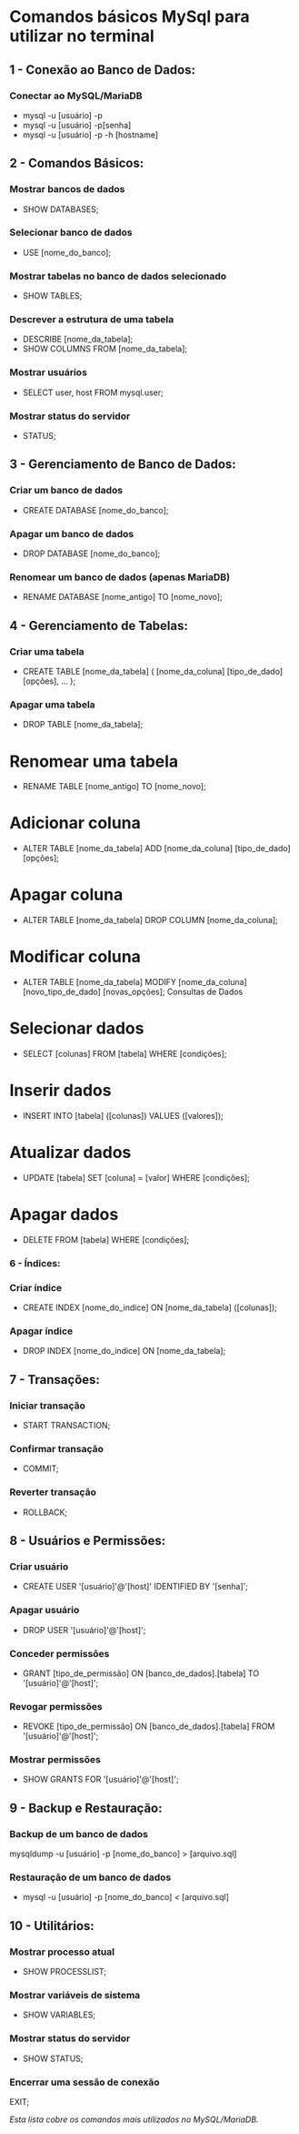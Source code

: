 # Comandos básicos MySql para utilizar no terminal

## 1 - Conexão ao Banco de Dados:

### Conectar ao MySQL/MariaDB
- mysql -u [usuário] -p
- mysql -u [usuário] -p[senha]
- mysql -u [usuário] -p -h [hostname]


## 2 - Comandos Básicos:

### Mostrar bancos de dados
- SHOW DATABASES;

### Selecionar banco de dados
- USE [nome_do_banco];

### Mostrar tabelas no banco de dados selecionado
- SHOW TABLES;

### Descrever a estrutura de uma tabela
- DESCRIBE [nome_da_tabela];
- SHOW COLUMNS FROM [nome_da_tabela];

### Mostrar usuários
 - SELECT user, host FROM mysql.user;

### Mostrar status do servidor
- STATUS;

## 3 - Gerenciamento de Banco de Dados:

### Criar um banco de dados
- CREATE DATABASE [nome_do_banco];

### Apagar um banco de dados
- DROP DATABASE [nome_do_banco];

### Renomear um banco de dados (apenas MariaDB)
- RENAME DATABASE [nome_antigo] TO [nome_novo];

## 4 - Gerenciamento de Tabelas:

### Criar uma tabela
- CREATE TABLE [nome_da_tabela] (
    [nome_da_coluna] [tipo_de_dado] [opções],
    ...
);

### Apagar uma tabela
- DROP TABLE [nome_da_tabela];

# Renomear uma tabela
- RENAME TABLE [nome_antigo] TO [nome_novo];

# Adicionar coluna
- ALTER TABLE [nome_da_tabela] ADD [nome_da_coluna] [tipo_de_dado] [opções];

# Apagar coluna
- ALTER TABLE [nome_da_tabela] DROP COLUMN [nome_da_coluna];

# Modificar coluna
- ALTER TABLE [nome_da_tabela] MODIFY [nome_da_coluna] [novo_tipo_de_dado] [novas_opções];
Consultas de Dados

# Selecionar dados
- SELECT [colunas] FROM [tabela] WHERE [condições];

# Inserir dados
- INSERT INTO [tabela] ([colunas]) VALUES ([valores]);

# Atualizar dados
- UPDATE [tabela] SET [coluna] = [valor] WHERE [condições];

# Apagar dados
- DELETE FROM [tabela] WHERE [condições];

### 6 - Índices:

### Criar índice
- CREATE INDEX [nome_do_indice] ON [nome_da_tabela] ([colunas]);

### Apagar índice
- DROP INDEX [nome_do_indice] ON [nome_da_tabela];

## 7 - Transações:

### Iniciar transação
- START TRANSACTION;

### Confirmar transação
- COMMIT;

### Reverter transação
- ROLLBACK;

## 8 - Usuários e Permissões:
### Criar usuário
- CREATE USER '[usuário]'@'[host]' IDENTIFIED BY '[senha]';

### Apagar usuário
- DROP USER '[usuário]'@'[host]';

### Conceder permissões
- GRANT [tipo_de_permissão] ON [banco_de_dados].[tabela] TO '[usuário]'@'[host]';

### Revogar permissões
- REVOKE [tipo_de_permissão] ON [banco_de_dados].[tabela] FROM '[usuário]'@'[host]';

### Mostrar permissões
- SHOW GRANTS FOR '[usuário]'@'[host]';

## 9 - Backup e Restauração:

### Backup de um banco de dados
mysqldump -u [usuário] -p [nome_do_banco] > [arquivo.sql]

### Restauração de um banco de dados
- mysql -u [usuário] -p [nome_do_banco] < [arquivo.sql]

## 10 - Utilitários:

### Mostrar processo atual
- SHOW PROCESSLIST;

### Mostrar variáveis de sistema
- SHOW VARIABLES;

### Mostrar status do servidor
- SHOW STATUS;

### Encerrar uma sessão de conexão
EXIT;

*Esta lista cobre os comandos mais utilizados no MySQL/MariaDB.* 









